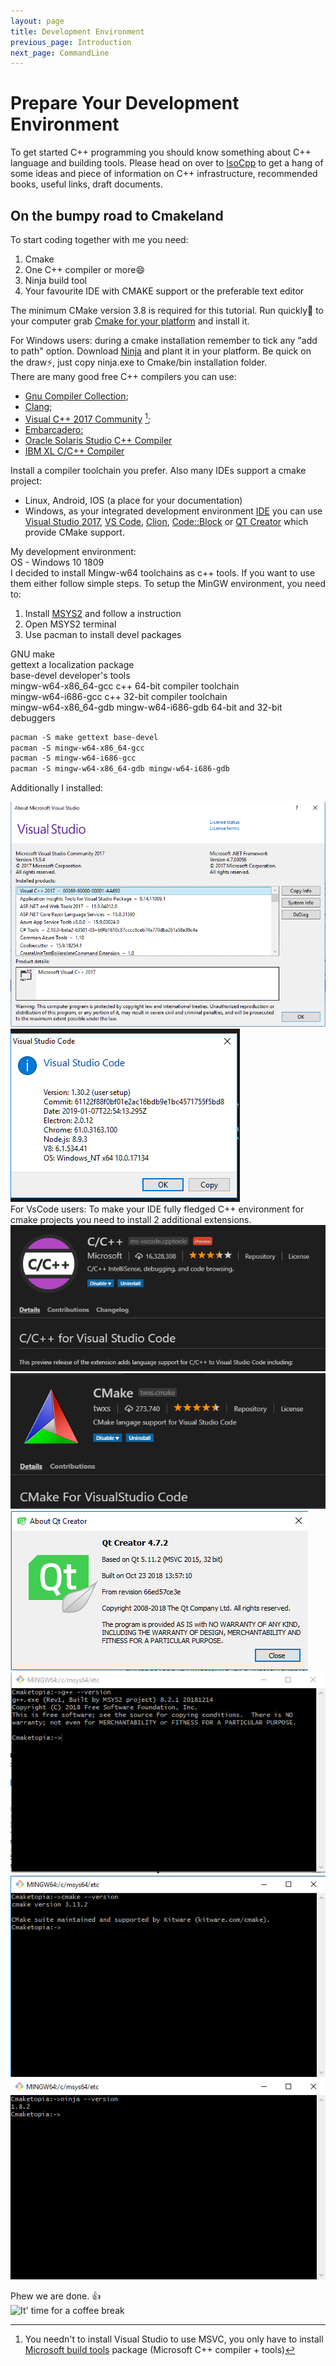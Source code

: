 ```yaml
---
layout: page
title: Development Environment
previous_page: Introduction
next_page: CommandLine
---
```


# Prepare Your Development Environment

To get started C++ programming you should know something about C++ language and building tools. Please head on over to [IsoCpp]({{site.baseurl}}/Docs/AdditionalReadingResources#iso-cpp) to get a hang of some ideas and piece of information on C++ infrastructure, recommended books, useful links, draft documents.

## On the bumpy road to Cmakeland

To start coding together with me you need:

1. Cmake
2. One C++ compiler or more:smile:
3. Ninja build tool
4. Your favourite IDE with CMAKE support or the preferable text editor

The minimum CMake version 3.8 is required for this tutorial. Run quickly:runner: to your computer grab [Cmake for your platform](https://cmake.org/download/) and install it.  

For Windows users: during a cmake installation remember to tick any "add to path" option. Download [Ninja](https://ninja-build.org/) and plant it in your platform. Be quick on the draw:zap:, just copy ninja.exe to Cmake/bin installation folder.  
There are many good free C++ compilers you can use:

- [Gnu Compiler Collection](http://gcc.gnu.org/);
- [Clang](http://clang.llvm.org/get_started.html);
- [Visual C++ 2017 Community](https://visualstudio.microsoft.com/vs/features/cplusplus/) [^1];
- [Embarcadero:](https://www.embarcadero.com/free-tools/ccompiler)
- [Oracle Solaris Studio C++ Compiler](https://www.oracle.com/technetwork/server-storage/developerstudio/overview/index.html)
- [IBM XL C/C++ Compiler](https://www.ibm.com/us-en/marketplace/xl-cpp-linux-compiler-power)

[^1]: You needn't to install Visual Studio to use MSVC, you only have to install [Microsoft build tools](https://www.visualstudio.com/downloads/#build-tools-for-visual-studio-2017) package (Microsoft C++ compiler + tools)

Install a compiler toolchain you prefer.
Also many IDEs support a cmake project:

- Linux, Android, IOS (a place for your documentation)
- Windows, as your integrated development environment [IDE](https://en.wikipedia.org/wiki/Integrated_development_environment) you can use [Visual Studio 2017](https://docs.microsoft.com/en-us/visualstudio/install/install-visual-studio?view=vs-2017), [VS Code](https://code.visualstudio.com/), [Clion](https://www.jetbrains.com/clion/), [Code::Block](http://www.codeblocks.org/) or [QT Creator](https://www.qt.io/qt-features-libraries-apis-tools-and-ide/) which provide CMake support.  

My development environment:  
OS - Windows 10 1809  
I decided to install Mingw-w64 toolchains as c++ tools. If you want to use them either follow simple steps. To setup the MinGW environment, you need to:

1. Install [MSYS2](http://www.msys2.org/) and follow a instruction
2. Open MSYS2 terminal
3. Use pacman to install devel packages

GNU make  
gettext a localization package  
base-devel developer's tools  
mingw-w64-x86_64-gcc c++ 64-bit compiler toolchain  
mingw-w64-i686-gcc   c++ 32-bit compiler toolchain  
mingw-w64-x86_64-gdb mingw-w64-i686-gdb  64-bit and 32-bit debuggers  

```txt
pacman -S make gettext base-devel
pacman -S mingw-w64-x86_64-gcc
pacman -S mingw-w64-i686-gcc
pacman -S mingw-w64-x86_64-gdb mingw-w64-i686-gdb
```

Additionally I installed:

![VS2017](../assets/Vs2017.png)
![VsCode](../assets/VsCode.png)  
For VsCode users:
To make your IDE fully fledged C++ environment for cmake projects you need to install 2 additional extensions.  
![Cpp for Vs Code](../assets/cppextvscode.png)  
![Cmake for Vs Code](../assets/cmakeextvscode.png)  
![QTCreator](../assets/QTCreator.png)
![g++](../assets/g++.png)
![Cmake](../assets/cmake.png)
![ninja](../assets/ninja.png)  

Phew we are done. :+1:  
![It' time for a coffee break](http://events.hooverlibrary.org/images/events/hoover/coffeepitch.jpg "It' time for a coffee break")